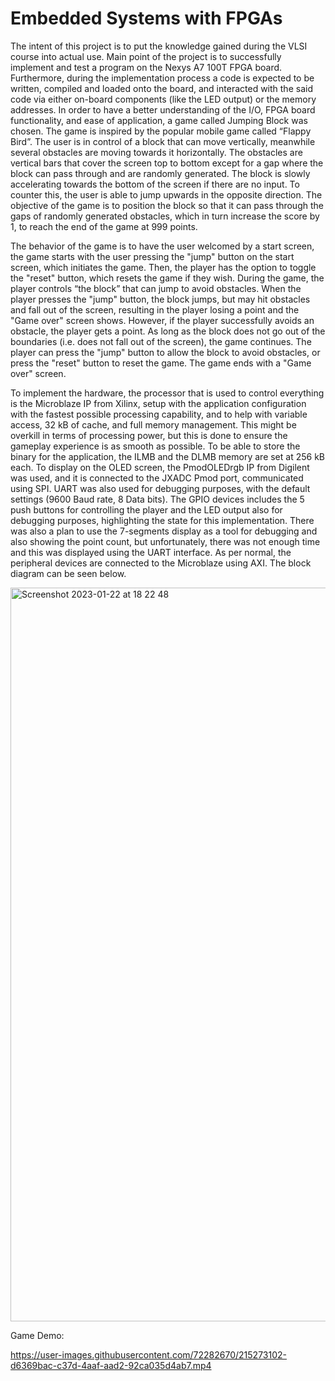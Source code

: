 # Embedded Systems with FPGAs



The intent of this project is to put the knowledge gained during the VLSI course into actual use. Main point of the project is to successfully implement and test a program on the Nexys A7 100T FPGA board. Furthermore, during the implementation process a code is expected to be written, compiled and loaded onto the board, and interacted with the said code via either on-board components (like the LED output) or the memory addresses.
In order to have a better understanding of the I/O, FPGA board functionality, and ease of application, a game called Jumping Block was chosen. The game is inspired by the popular mobile game called “Flappy Bird”. The user is in control of a block that can move vertically, meanwhile several obstacles are moving towards it horizontally. The obstacles are vertical bars that cover the screen top to bottom except for a gap where the block can pass through and are randomly generated. The block is slowly accelerating towards the bottom of the screen if there are no input. To counter this, the user is able to jump upwards in the opposite direction. The objective of the game is to position the block so that it can pass through the gaps of randomly generated obstacles, which in turn increase the score by 1, to reach the end of the game at 999 points.



The behavior of the game is to have the user welcomed by a start screen, the game starts with the user pressing the "jump" button on the start screen, which initiates the game. Then, the player has the option to toggle the "reset" button, which resets the game if they wish. During the game, the player controls “the block” that can jump to avoid obstacles. When the player presses the "jump" button, the block jumps, but may hit obstacles and fall out of the screen, resulting in the player losing a point and the "Game over" screen shows. However, if the player successfully avoids an obstacle, the player gets a point.
As long as the block does not go out of the boundaries (i.e. does not fall out of the screen), the game continues. The player can press the "jump" button to allow the block to avoid obstacles, or press the "reset" button to reset the game.
The game ends with a "Game over" screen.



To implement the hardware, the processor that is used to control everything is the Microblaze IP from Xilinx, setup with the application configuration with the fastest possible processing capability, and to help with variable access, 32 kB of cache, and full memory management. This might be overkill in terms of processing power, but this is done to ensure the gameplay experience is as smooth as possible. To be able to store the binary for the application, the ILMB and the DLMB memory are set at 256 kB each. To display on the OLED screen, the PmodOLEDrgb IP from Digilent was used, and it is connected to the JXADC Pmod port, communicated using SPI. UART was also used for debugging purposes, with the default settings (9600 Baud rate, 8 Data bits). The GPIO devices includes the 5 push buttons for controlling the player and the LED output also for debugging purposes, highlighting the state for this implementation. There was also a plan to use the 7-segments display as a tool for debugging and also showing the point count, but unfortunately, there was not enough time and this was displayed using the UART interface. As per normal, the peripheral devices are connected to the Microblaze using AXI. The block diagram can be seen below.



<img width="1174" alt="Screenshot 2023-01-22 at 18 22 48" src="https://user-images.githubusercontent.com/72282670/215272958-326483b3-222a-44b1-bc13-140c96e471c6.png">



Game Demo:


https://user-images.githubusercontent.com/72282670/215273102-d6369bac-c37d-4aaf-aad2-92ca035d4ab7.mp4



 
